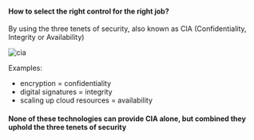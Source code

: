 #### How to select the right control for the right job?

By using the three tenets of security, also known as CIA (Confidentiality, Integrity or Availability)

![cia](cia.png)

Examples: 

* encryption = confidentiality
* digital signatures = integrity
* scaling up cloud resources = availability

#### None of these technologies can provide CIA alone, but combined they uphold the three tenets of security